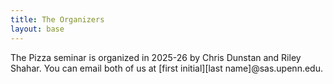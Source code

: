 ```yaml
---
title: The Organizers
layout: base
---
```


The Pizza seminar is organized in 2025-26 by Chris Dunstan and Riley Shahar.
You can email both of us at [first initial][last name]@sas.upenn.edu.
